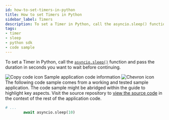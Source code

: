 ```yaml
---
id: how-to-set-timers-in-python
title: How to set Timers in Python
sidebar_label: Timers
description: To set a Timer in Python, call the asyncio.sleep() function and pass the duration in seconds you want to wait before continuing.
tags:
- timer
- sleep
- python sdk
- code sample
---
```


<!-- DO NOT EDIT THIS FILE DIRECTLY.
THIS FILE IS GENERATED from https://github.com/temporalio/documentation-samples-python/blob/main/continue_as_new/your_workflows_dacx.py. -->

To set a Timer in Python, call the [`asyncio.sleep()`](https://docs.python.org/3/library/asyncio-task.html#sleeping) function and pass the duration in seconds you want to wait before continuing.

<div class="copycode-notice-container"><div class="copycode-notice"><img data-style="copycode-icon" src="/icons/copycode.png" alt="Copy code icon" /> Sample application code information <img id="i-280b1613-0505-44f3-8d8e-d6c2c466e4bc" data-event="clickable-copycode-info" data-style="chevron-icon" src="/icons/chevron.png" alt="Chevron icon" /></div><div id="copycode-info-280b1613-0505-44f3-8d8e-d6c2c466e4bc" class="copycode-info">The following code sample comes from a working and tested sample application. The code sample might be abridged within the guide to highlight key aspects. Visit the source repository to <a href="https://github.com/temporalio/documentation-samples-python/blob/main/continue_as_new/your_workflows_dacx.py">view the source code</a> in the context of the rest of the application code.</div></div>

```python
# ...
        await asyncio.sleep(10)
```
